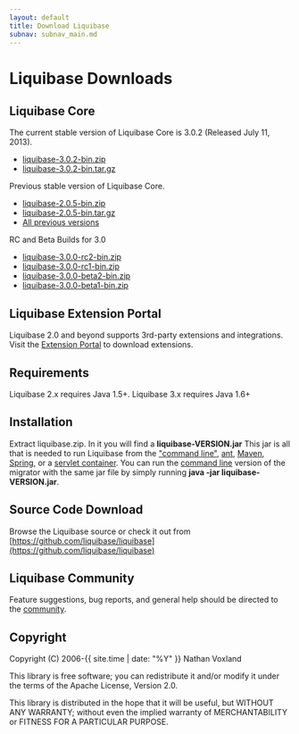 ```yaml
---
layout: default
title: Download Liquibase
subnav: subnav_main.md
---
```


# Liquibase Downloads

## Liquibase Core ##

The current stable version of Liquibase Core is 3.0.2 (Released July 11, 2013).
<ul>
<li><a href="http://sourceforge.net/projects/liquibase/files/Liquibase%20Core/liquibase-3.0.2-bin.zip/download" onclick="trackOutboundLink(this, 'Download 3.0.2', 'sourceforge.net'); return false;">liquibase-3.0.2-bin.zip</a></li>
<li><a href="http://sourceforge.net/projects/liquibase/files/Liquibase%20Core/liquibase-3.0.2-bin.tar.gz/download" onclick="trackOutboundLink(this, 'Download 3.0.2', 'sourceforge.net'); return false;">liquibase-3.0.2-bin.tar.gz</a></li>
</ul>

Previous stable version of Liquibase Core.
<ul>
<li><a href="http://sourceforge.net/projects/liquibase/files/Liquibase%20Core/liquibase-2.0.5-bin.zip/download" onclick="trackOutboundLink(this, 'Download 2.0.5', 'sourceforge.net'); return false;">liquibase-2.0.5-bin.zip</a></li>
<li><a href="http://sourceforge.net/projects/liquibase/files/Liquibase%20Core/liquibase-2.0.5-bin.tar.gz/download" onclick="trackOutboundLink(this, 'Download 2.0.5', 'sourceforge.net'); return false;">liquibase-2.0.5-bin.tar.gz</a></li>
<li><a href="https://sourceforge.net/projects/liquibase/files/Liquibase%20Core/">All previous versions</a></li>
</ul>

RC and Beta Builds for 3.0

<ul>
<li><a href="http://sourceforge.net/projects/liquibase/files/Liquibase%20Core/liquibase-3.0.0-rc2-bin.zip/download" onclick="trackOutboundLink(this, 'Download 3.0-rc2', 'sourceforge.net'); return false;">liquibase-3.0.0-rc2-bin.zip</a></li>
<li><a href="http://sourceforge.net/projects/liquibase/files/Liquibase%20Core/liquibase-3.0.0-rc1-bin.zip/download" onclick="trackOutboundLink(this, 'Download 3.0-rc1', 'sourceforge.net'); return false;">liquibase-3.0.0-rc1-bin.zip</a></li>
<li><a href="http://sourceforge.net/projects/liquibase/files/Liquibase%20Core/liquibase-3.0.0-beta2-bin.zip/download" onclick="trackOutboundLink(this, 'Download 3.0-beta2', 'sourceforge.net'); return false;">liquibase-3.0.0-beta2-bin.zip</a></li>
<li><a href="http://sourceforge.net/projects/liquibase/files/Liquibase%20Core/liquibase-3.0.0-beta1-bin.zip/download" onclick="trackOutboundLink(this, 'Download 3.0-beta1', 'sourceforge.net'); return false;">liquibase-3.0.0-beta1-bin.zip</a></li>
</ul>

## Liquibase Extension Portal ##

Liquibase 2.0 and beyond supports 3rd-party extensions and integrations.  Visit the [Extension Portal](http://www.liquibase.org/extensions) to download extensions.

## Requirements ##

Liquibase 2.x requires Java 1.5+. Liquibase 3.x requires Java 1.6+

## Installation ##

Extract liquibase.zip. In it you will find a **liquibase-VERSION.jar** This jar is all that is needed to run Liquibase from the ["command line"](../documentation/command_line.html), [ant](../documentation/ant/index.html), [Maven](../documentation/maven/index.html), [Spring](../documentation/spring.html), or a [servlet container](../documentation/servlet_listener.html). You can run the [command line](../documentation/command_line.html) version of the migrator with the same jar file by simply running **java -jar liquibase-VERSION.jar**.

## Source Code Download ##

Browse the Liquibase source or check it out from [https://github.com/liquibase/liquibase](https://github.com/liquibase/liquibase)

## Liquibase Community ##

Feature suggestions, bug reports, and general help should be directed to the [community](../community/index.html).

## Copyright ##
Copyright (C) 2006-{{ site.time | date: "%Y" }}  Nathan Voxland

This library is free software; you can redistribute it and/or modify it under the terms of the Apache License, Version 2.0.

This library is distributed in the hope that it will be useful, but WITHOUT ANY WARRANTY; without even the implied warranty of MERCHANTABILITY or FITNESS FOR A PARTICULAR PURPOSE.